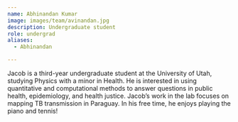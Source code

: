 ```yaml
---
name: Abhinandan Kumar
image: images/team/avinandan.jpg
description: Undergraduate student
role: undergrad
aliases:
  - Abhinandan

---
```


Jacob is a third-year undergraduate student at the University of Utah, studying Physics with a minor in Health. He is interested in using quantitative and computational methods to answer questions in public health, epidemiology, and health justice. Jacob’s work in the lab focuses on mapping TB transmission in Paraguay. In his free time, he enjoys playing the piano and tennis! 